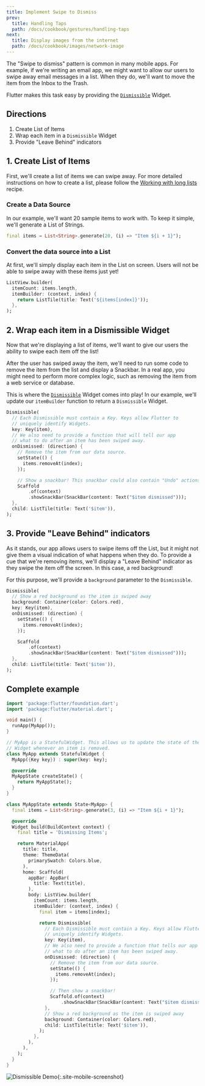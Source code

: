 ```yaml
---
title: Implement Swipe to Dismiss
prev:
  title: Handling Taps
  path: /docs/cookbook/gestures/handling-taps
next:
  title: Display images from the internet
  path: /docs/cookbook/images/network-image
---
```


The "Swipe to dismiss" pattern is common in many mobile apps. For example, if
we're writing an email app, we might want to allow our users to swipe away email
messages in a list. When they do, we'll want to move the item from the Inbox to
the Trash.

Flutter makes this task easy by providing the
[`Dismissible`]({{site.api}}/flutter/widgets/Dismissible-class.html) Widget.

## Directions

  1. Create List of Items
  2. Wrap each item in a `Dismissible` Widget
  3. Provide "Leave Behind" indicators

## 1. Create List of Items

First, we'll create a list of items we can swipe away. For more detailed
instructions on how to create a list, please follow the [Working with long
lists](/docs/cookbook/lists/long-lists/) recipe.

### Create a Data Source

In our example, we'll want 20 sample items to work with. To keep it simple,
we'll generate a List of Strings.

<!-- skip -->
```dart
final items = List<String>.generate(20, (i) => "Item ${i + 1}");
```

### Convert the data source into a List

At first, we'll simply display each item in the List on screen. Users will
not be able to swipe away with these items just yet!

<!-- skip -->
```dart
ListView.builder(
  itemCount: items.length,
  itemBuilder: (context, index) {
    return ListTile(title: Text('${items[index]}'));
  },
);
```

## 2. Wrap each item in a Dismissible Widget

Now that we're displaying a list of items, we'll want to give our users the
ability to swipe each item off the list!

After the user has swiped away the item, we'll need to run some code to remove
the item from the list and display a Snackbar. In a real app, you might need to
perform more complex logic, such as removing the item from a web service or
database.

This is where the
[`Dismissible`]({{site.api}}/flutter/widgets/Dismissible-class.html)
Widget comes into play! In our example, we'll update our `itemBuilder` function
to return a `Dismissible` Widget.

<!-- skip -->
```dart
Dismissible(
  // Each Dismissible must contain a Key. Keys allow Flutter to
  // uniquely identify Widgets.
  key: Key(item),
  // We also need to provide a function that will tell our app
  // what to do after an item has been swiped away.
  onDismissed: (direction) {
    // Remove the item from our data source.
    setState(() {
      items.removeAt(index);
    });

    // Show a snackbar! This snackbar could also contain "Undo" actions.
    Scaffold
        .of(context)
        .showSnackBar(SnackBar(content: Text("$item dismissed")));
  },
  child: ListTile(title: Text('$item')),
);
```

## 3. Provide "Leave Behind" indicators

As it stands, our app allows users to swipe items off the List, but it might
not give them a visual indication of what happens when they do. To provide a cue
that we're removing items, we'll display a "Leave Behind" indicator as they
swipe the item off the screen. In this case, a red background!

For this purpose, we'll provide a `background` parameter to the `Dismissible`.

<!-- skip -->
```dart
Dismissible(
  // Show a red background as the item is swiped away
  background: Container(color: Colors.red),
  key: Key(item),
  onDismissed: (direction) {
    setState(() {
      items.removeAt(index);
    });

    Scaffold
        .of(context)
        .showSnackBar(SnackBar(content: Text("$item dismissed")));
  },
  child: ListTile(title: Text('$item')),
);
```

## Complete example

```dart
import 'package:flutter/foundation.dart';
import 'package:flutter/material.dart';

void main() {
  runApp(MyApp());
}

// MyApp is a StatefulWidget. This allows us to update the state of the
// Widget whenever an item is removed.
class MyApp extends StatefulWidget {
  MyApp({Key key}) : super(key: key);

  @override
  MyAppState createState() {
    return MyAppState();
  }
}

class MyAppState extends State<MyApp> {
  final items = List<String>.generate(3, (i) => "Item ${i + 1}");

  @override
  Widget build(BuildContext context) {
    final title = 'Dismissing Items';

    return MaterialApp(
      title: title,
      theme: ThemeData(
        primarySwatch: Colors.blue,
      ),
      home: Scaffold(
        appBar: AppBar(
          title: Text(title),
        ),
        body: ListView.builder(
          itemCount: items.length,
          itemBuilder: (context, index) {
            final item = items[index];

            return Dismissible(
              // Each Dismissible must contain a Key. Keys allow Flutter to
              // uniquely identify Widgets.
              key: Key(item),
              // We also need to provide a function that tells our app
              // what to do after an item has been swiped away.
              onDismissed: (direction) {
                // Remove the item from our data source.
                setState(() {
                  items.removeAt(index);
                });

                // Then show a snackbar!
                Scaffold.of(context)
                    .showSnackBar(SnackBar(content: Text("$item dismissed")));
              },
              // Show a red background as the item is swiped away
              background: Container(color: Colors.red),
              child: ListTile(title: Text('$item')),
            );
          },
        ),
      ),
    );
  }
}
```

![Dismissible Demo](/images/cookbook/dismissible.gif){:.site-mobile-screenshot}
